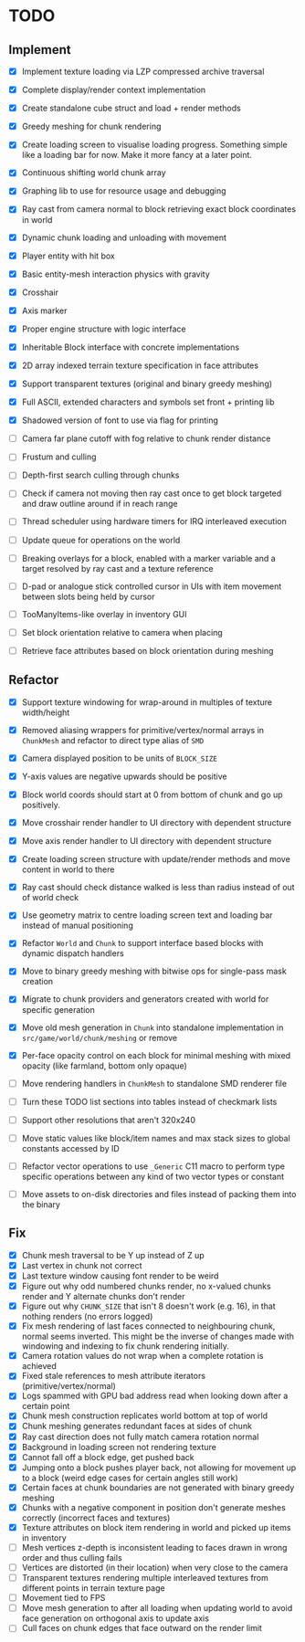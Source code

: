 # TODO

## Implement

* [x] Implement texture loading via LZP compressed archive traversal
* [x] Complete display/render context implementation
* [x] Create standalone cube struct and load + render methods
* [x] Greedy meshing for chunk rendering
* [x] Create loading screen to visualise loading progress. Something simple like a loading bar for now. Make it more fancy at a later point.
* [x] Continuous shifting world chunk array
* [x] Graphing lib to use for resource usage and debugging
* [x] Ray cast from camera normal to block retrieving exact block coordinates in world
* [x] Dynamic chunk loading and unloading with movement
* [x] Player entity with hit box
* [x] Basic entity-mesh interaction physics with gravity
* [x] Crosshair
* [x] Axis marker
* [x] Proper engine structure with logic interface
* [x] Inheritable Block interface with concrete implementations
* [x] 2D array indexed terrain texture specification in face attributes
* [x] Support transparent textures (original and binary greedy meshing)
* [x] Full ASCII, extended characters and symbols set front + printing lib
* [x] Shadowed version of font to use via flag for printing
* [ ] Camera far plane cutoff with fog relative to chunk render distance
* [ ] Frustum and culling
* [ ] Depth-first search culling through chunks
* [ ] Check if camera not moving then ray cast once to get block targeted and draw outline around if in reach range
* [ ] Thread scheduler using hardware timers for IRQ interleaved execution
* [ ] Update queue for operations on the world
* [ ] Breaking overlays for a block, enabled with a marker variable and a target resolved by ray cast and a texture reference
* [ ] D-pad or analogue stick controlled cursor in UIs with item movement between slots being held by cursor
* [ ] TooManyItems-like overlay in inventory GUI
* [ ] Set block orientation relative to camera when placing
* [ ] Retrieve face attributes based on block orientation during meshing


## Refactor

* [x] Support texture windowing for wrap-around in multiples of texture width/height
* [x] Removed aliasing wrappers for primitive/vertex/normal arrays in `ChunkMesh` and refactor to direct type alias of `SMD`
* [x] Camera displayed position to be units of `BLOCK_SIZE`
* [x] Y-axis values are negative upwards should be positive
* [x] Block world coords should start at 0 from bottom of chunk and go up positively.
* [x] Move crosshair render handler to UI directory with dependent structure
* [x] Move axis render handler to UI directory with dependent structure
* [x] Create loading screen structure with update/render methods and move content in world to there
* [x] Ray cast should check distance walked is less than radius instead of out of world check
* [x] Use geometry matrix to centre loading screen text and loading bar instead of manual positioning
* [x] Refactor `World` and `Chunk` to support interface based blocks with dynamic dispatch handlers
* [x] Move to binary greedy meshing with bitwise ops for single-pass mask creation
* [x] Migrate to chunk providers and generators created with world for specific generation
* [x] Move old mesh generation in `Chunk` into standalone implementation in `src/game/world/chunk/meshing` or remove
* [x] Per-face opacity control on each block for minimal meshing with mixed opacity (like farmland, bottom only opaque)
* [ ] Move rendering handlers in `ChunkMesh` to standalone SMD renderer file
* [ ] Turn these TODO list sections into tables instead of checkmark lists 
* [ ] Support other resolutions that aren't 320x240
* [ ] Move static values like block/item names and max stack sizes to global constants accessed by ID
* [ ] Refactor vector operations to use `_Generic` C11 macro to perform type specific operations between any kind of two vector types or constant
* [ ] Move assets to on-disk directories and files instead of packing them into the binary


## Fix

* [x] Chunk mesh traversal to be Y up instead of Z up
* [x] Last vertex in chunk not correct
* [x] Last texture window causing font render to be weird
* [x] Figure out why odd numbered chunks render, no x-valued chunks render and Y alternate chunks don't render
* [x] Figure out why `CHUNK_SIZE` that isn't 8 doesn't work (e.g. 16), in that nothing renders (no errors logged)
* [x] Fix mesh rendering of last faces connected to neighbouring chunk, normal seems inverted.  This might be the inverse of changes made with windowing and indexing to fix chunk rendering initially.
* [x] Camera rotation values do not wrap when a complete rotation is achieved
* [x] Fixed stale references to mesh attribute iterators (primitive/vertex/normal)
* [x] Logs spammed with GPU bad address read when looking down after a certain point
* [x] Chunk mesh construction replicates world bottom at top of world 
* [x] Chunk meshing generates redundant faces at sides of chunk
* [x] Ray cast direction does not fully match camera rotation normal
* [x] Background in loading screen not rendering texture
* [x] Cannot fall off a block edge, get pushed back
* [x] Jumping onto a block pushes player back, not allowing for movement up to a block (weird edge cases for certain angles still work)
* [x] Certain faces at chunk boundaries are not generated with binary greedy meshing
* [x] Chunks with a negative component in position don't generate meshes correctly (incorrect faces and textures)
* [x] Texture attributes on block item rendering in world and picked up items in inventory
* [ ] Mesh vertices z-depth is inconsistent leading to faces drawn in wrong order and thus culling fails
* [ ] Vertices are distorted (in their location) when very close to the camera
* [ ] Transparent textures rendering multiple interleaved textures from different points in terrain texture page
* [ ] Movement tied to FPS
* [ ] Move mesh generation to after all loading when updating world to avoid face generation on orthogonal axis to update axis
* [ ] Cull faces on chunk edges that face outward on the render limit
